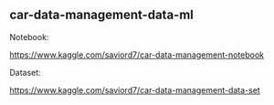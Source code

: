 ## car-data-management-data-ml

Notebook:

https://www.kaggle.com/saviord7/car-data-management-notebook

Dataset:

https://www.kaggle.com/saviord7/car-data-management-data-set